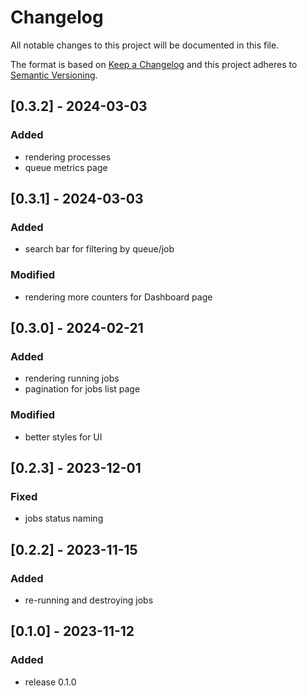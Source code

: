 # Changelog
All notable changes to this project will be documented in this file.

The format is based on [Keep a Changelog](http://keepachangelog.com/en/1.0.0/)
and this project adheres to [Semantic Versioning](http://semver.org/spec/v2.0.0.html).

## [0.3.2] - 2024-03-03
### Added
- rendering processes
- queue metrics page

## [0.3.1] - 2024-03-03
### Added
- search bar for filtering by queue/job

### Modified
- rendering more counters for Dashboard page

## [0.3.0] - 2024-02-21
### Added
- rendering running jobs
- pagination for jobs list page

### Modified
- better styles for UI

## [0.2.3] - 2023-12-01
### Fixed
- jobs status naming

## [0.2.2] - 2023-11-15
### Added
- re-running and destroying jobs

## [0.1.0] - 2023-11-12
### Added
- release 0.1.0
